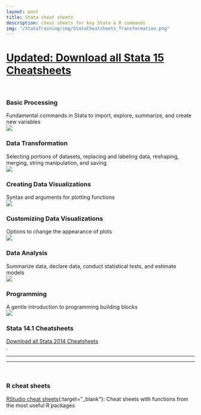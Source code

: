 ```yaml
---
layout: post
title: Stata cheat sheets
description: cheat sheets for key Stata & R commands
img: "/StataTraining/img/StataCheatsheets_Transformation.png"
---
```


<h1>
<a href ="/StataTraining/pdf/AllCheatSheets_Stata2015.pdf" onclick="trackOutboundLink('AllCheatSheets_Stata2015.pdf');"
download="AllCheatSheets_Stata2015.pdf">Updated: Download all Stata 15 Cheatsheets</a>
</h1>
<br>

### Basic Processing
<div class="col three caption">
Fundamental commands in Stata to import, explore, summarize, and create new variables
</div>

<div>
<a href="/StataTraining/pdf/StataCheatsheet_processing_15_June_2016_TE-REV.pdf" target = "_blank" onclick="trackOutboundLink('StataCheatsheet_processing_15_June_2016_TE-REV.pdf');">
<img class="col three" src="/StataTraining/img/DataProcessing.PNG"/>  
</a>
</div>




### Data Transformation
<div class="col three caption">
Selecting portions of datasets, replacing and labeling data, reshaping, merging, string manipulation, and saving
</div>

<div>
<a href="/StataTraining/pdf/StataCheatsheet_Transformation15_June_2016_TE-REV.pdf" target = "_blank" onclick="trackOutboundLink('StataCheatsheet_Transformation15_June_2016_TE-REV.pdf');">
<img class="col three" src="/StataTraining/img/DataTransformation.PNG"/>  
</a>
</div>



### Creating Data Visualizations
<div class="col three caption">
Syntax and arguments for plotting functions
</div>

<div>
<a href="/StataTraining/pdf/StataCheatSheet_visualization15_Plots_2016_June-REV.pdf" target = "_blank" onclick="trackOutboundLink('StataCheatSheet_visualization15_Plots_2016_June-REV.pdf');">
<img class="col three" src="/StataTraining/img/DataVisualization_Plots.PNG"/>  
</a>
</div>




### Customizing Data Visualizations
<div class="col three caption">
Options to change the appearance of plots
</div>


<div>
<a href="/StataTraining/pdf/StataCheatSheet_visualization15_Syntax_2016_June-REV.pdf" target = "_blank" onclick="trackOutboundLink('StataCheatSheet_visualization15_Syntax_2016_June-REV.pdf');">
<img class="col three" src="/StataTraining/img/DataVisualization_Syntax.PNG"/>  
</a>
</div>


### Data Analysis
<div class="col three caption">
Summarize data, declare data, conduct statistical tests, and estimate models
</div>

<div>
<a href="/StataTraining/pdf/StataCheatSheet_analysis_201615_June-REV.pdf" target = "_blank" onclick="trackOutboundLink('StataCheatSheet_analysis_201615_June-REV.pdf');">
<img class="col three" src="/StataTraining/img/DataAnalysis.PNG"/>  
</a>
</div>


### Programming
<div class="col three caption">
A gentle introduction to programming building blocks
</div>

<div>
<a href="/StataTraining/pdf/StataCheatSheet_programming15_2016_June_TE-REV.pdf" target = "_blank" onclick="trackOutboundLink('StataCheatSheet_programming15_2016_June_TE-REV.pdf');">
<img class="col three" src="/StataTraining/img/Programming.PNG"/>  
</a>
</div>

### Stata 14.1 Cheatsheets
<div class="col three caption">
<a href ="/StataTraining/pdf/AllCheatSheets.pdf" onclick="trackOutboundLink('AllCheatSheets.pdf');"
download="AllCheatSheets.pdf">Download all Stata 2014 Cheatsheets</a>
</div>
.
<hr>
<hr>
<br>

### R cheat sheets
[RStudio cheat sheets](https://www.rstudio.com/resources/cheatsheets/){:target="_blank"}: Cheat sheets with functions from the most useful R packages
